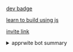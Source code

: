 [dev badge](https://support-dev.discord.com/hc/en-us/articles/10113997751447?ref=badge) 

[learn to build using js](https://youtu.be/8V7iTweKKM8?si=a_k3_Kj6bAoCTj0Z)

[invite link](https://discord.com/api/oauth2/authorize?client_id=1164500381456420915&permissions=8&scope=bot)

<details>
  <summary>apprwite bot summary</summary>
  
  Bot not working coz appwrite functions are trash 

## 🤖 Node.js Discord Command Bot Function   
  
Simple command using Discord Interactions.
   
## 🧰 Usage
 
### POST /interactions 
 
Webhook to receive Discord command events. To receive events, you must register your application as a [Discord bot](https://discord.com/developers/applications).
  
**Parameters** 
 
| Name                  | Description                      | Location | Type   | Sample Value    |
| --------------------- | -------------------------------- | -------- | ------ | --------------- |
| x-signature-ed25519   |  Signature of the request payload | Header   | string | `d1efb...aec35` |
| x-signature-timestamp | Timestamp of the request payload | Header   | string | `1629837700`    |
| JSON Body             | GitHub webhook payload           | Body     | Object | See [Discord docs](https://discord.com/developers/docs/interactions/receiving-and-responding) |

**Response**

Sample `200` Response:

Returns a Discord message object.
 
```json
{
  "type": 4,
  "data": {
    "content": "Hello from Appwrite 👋"
  }
}
```

Sample `401` Response:

```json
{
  "error": "Invalid request signature"
}
```

## ⚙️ Configuration

| Setting           | Value         |
| ----------------- | ------------- |
| Runtime           | Node (18.0)   |
| Entrypoint        | `src/main.js` |
| Build Commands    | `npm install` |
| Permissions       | `any`         |
| Timeout (Seconds) | 15            |

## 🔒 Environment Variables

### DISCORD_PUBLIC_KEY

Public Key of your application in Discord Developer Portal.

| Question      | Answer                                                                                                                 |
| ------------- | ---------------------------------------------------------------------------------------------------------------------- |
| Required      | Yes                                                                                                                    |
| Sample Value  | `db9...980`                                                                                                        |
| Documentation | [Discord Docs](https://discord.com/developers/docs/tutorials/hosting-on-cloudflare-workers#creating-an-app-on-discord) |

### DISCORD_APPLICATION_ID

ID of your application in Discord Developer Portal.

| Question      | Answer                                                                                                                 |
| ------------- | ---------------------------------------------------------------------------------------------------------------------- |
| Required      | Yes                                                                                                                    |
| Sample Value  | `427...169`                                                                                                        |
| Documentation | [Discord Docs](https://discord.com/developers/docs/tutorials/hosting-on-cloudflare-workers#creating-an-app-on-discord) |

### DISCORD_TOKEN

Bot token of your application in Discord Developer Portal.

| Question      | Answer                                                                                                                 |
| ------------- | ---------------------------------------------------------------------------------------------------------------------- |
| Required      | Yes                                                                                                                    |
| Sample Value  | `NDI...LUfg`                                                                                                        |
| Documentation | [Discord Docs](https://discord.com/developers/docs/tutorials/hosting-on-cloudflare-workers#creating-an-app-on-discord) |
</details>
